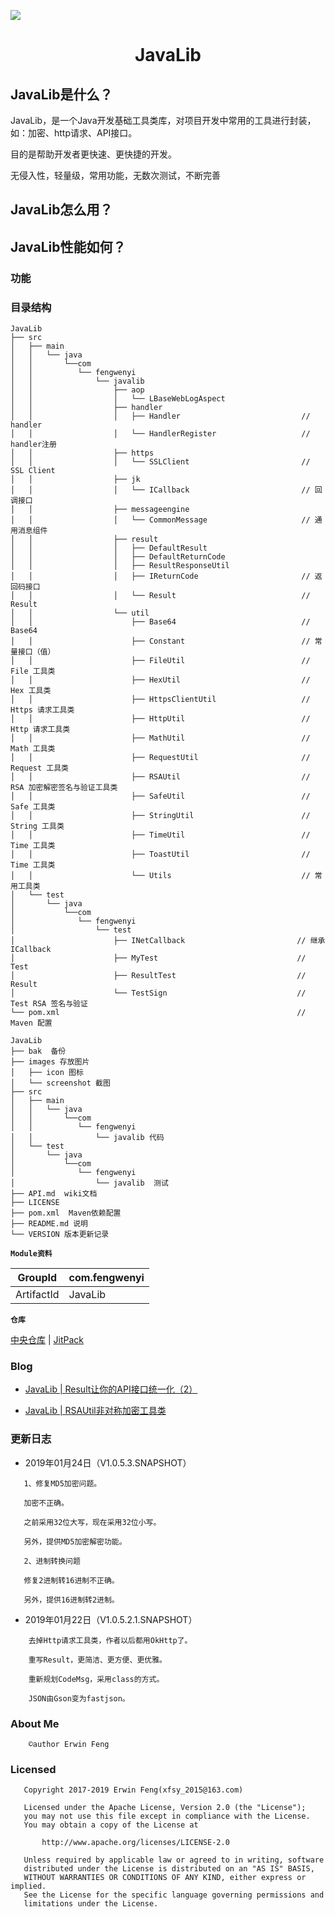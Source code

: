 [![](https://jitpack.io/v/fengwenyi/JavaLib.svg)](https://jitpack.io/#fengwenyi/JavaLib)

<h1 align="center">JavaLib</h1>

## JavaLib是什么？

JavaLib，是一个Java开发基础工具类库，对项目开发中常用的工具进行封装，如：加密、http请求、API接口。

目的是帮助开发者更快速、更快捷的开发。

无侵入性，轻量级，常用功能，无数次测试，不断完善

## JavaLib怎么用？

## JavaLib性能如何？

### 功能

### 目录结构

```
JavaLib
├── src
│   ├── main
│   │   └── java
│   │       └──com
│   │          └── fengwenyi
│   │              └── javalib
│   │                  ├── aop
│   │                  │   └── LBaseWebLogAspect
│   │                  ├── handler
│   │                  │   ├── Handler                           // handler
│   │                  │   └── HandlerRegister                   // handler注册
│   │                  ├── https
│   │                  │   └── SSLClient                         // SSL Client
│   │                  ├── jk
│   │                  │   └── ICallback                         // 回调接口
│   │                  ├── messageengine
│   │                  │   └── CommonMessage                     // 通用消息组件
│   │                  ├── result
│   │                  │   ├── DefaultResult
│   │                  │   ├── DefaultReturnCode
│   │                  │   ├── ResultResponseUtil
│   │                  │   ├── IReturnCode                       // 返回码接口
│   │                  │   └── Result                            // Result
│   │                  └── util
│   │                      ├── Base64                            // Base64
│   │                      ├── Constant                          // 常量接口（值）
│   │                      ├── FileUtil                          // File 工具类
│   │                      ├── HexUtil                           // Hex 工具类
│   │                      ├── HttpsClientUtil                   // Https 请求工具类
│   │                      ├── HttpUtil                          // Http 请求工具类
│   │                      ├── MathUtil                          // Math 工具类
│   │                      ├── RequestUtil                       // Request 工具类
│   │                      ├── RSAUtil                           // RSA 加密解密签名与验证工具类
│   │                      ├── SafeUtil                          // Safe 工具类
│   │                      ├── StringUtil                        // String 工具类
│   │                      ├── TimeUtil                          // Time 工具类
│   │                      ├── ToastUtil                         // Time 工具类
│   │                      └── Utils                             // 常用工具类
│   └── test
│       └── java
│           └──com
│              └── fengwenyi
│                  └── test
│                      ├── INetCallback                         // 继承 ICallback
│                      ├── MyTest                               // Test
│                      ├── ResultTest                           // Result
│                      └── TestSign                             // Test RSA 签名与验证
└── pom.xml                                                     // Maven 配置

```


```
JavaLib
├── bak  备份
├── images 存放图片
│   ├── icon 图标
│   └── screenshot 截图
├── src
│   ├── main
│   │   └── java
│   │       └──com
│   │          └── fengwenyi
│   │              └── javalib 代码
│   └── test
│       └── java
│           └──com
│              └── fengwenyi
│                  └── javalib  测试
├── API.md  wiki文档
├── LICENSE 
├── pom.xml  Maven依赖配置
├── README.md 说明
└── VERSION 版本更新记录

```

**`Module资料`**

|  GroupId  | com.fengwenyi|
|   ---     | ---|
| ArtifactId| JavaLib|

**`仓库`**

[中央仓库](https://search.maven.org/search?q=g:com.fengwenyi%20AND%20a:JavaLib&core=gav) 
| 
[JitPack](https://jitpack.io/#fengwenyi/JavaLib)


### Blog

* [JavaLib | Result让你的API接口统一化（2）](https://www.jianshu.com/p/2e466db0907c)

* [JavaLib | RSAUtil非对称加密工具类](https://www.jianshu.com/p/bdf59b6a01ab)

### 更新日志

* 2019年01月24日（V1.0.5.3.SNAPSHOT）

```$xslt
   1、修复MD5加密问题。
   
   加密不正确。
   
   之前采用32位大写，现在采用32位小写。
   
   另外，提供MD5加密解密功能。
   
   2、进制转换问题
   
   修复2进制转16进制不正确。
   
   另外，提供16进制转2进制。 
```  

* 2019年01月22日（V1.0.5.2.1.SNAPSHOT）

```$xslt
    去掉Http请求工具类，作者以后都用OkHttp了。
    
    重写Result，更简洁、更方便、更优雅。
    
    重新规划CodeMsg，采用class的方式。
    
    JSON由Gson变为fastjson。
```  

### About Me

```
    ©author Erwin Feng
```

### Licensed

```
   Copyright 2017-2019 Erwin Feng(xfsy_2015@163.com)

   Licensed under the Apache License, Version 2.0 (the "License");
   you may not use this file except in compliance with the License.
   You may obtain a copy of the License at

       http://www.apache.org/licenses/LICENSE-2.0

   Unless required by applicable law or agreed to in writing, software
   distributed under the License is distributed on an "AS IS" BASIS,
   WITHOUT WARRANTIES OR CONDITIONS OF ANY KIND, either express or implied.
   See the License for the specific language governing permissions and
   limitations under the License.
```